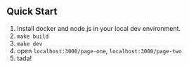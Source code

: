 ## Quick Start
1. Install docker and node.js in your local dev environment.
2. `make build`
3. `make dev`
4. open `localhost:3000/page-one`, `localhost:3000/page-two`
5. tada!
